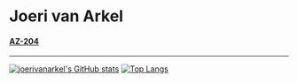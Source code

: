 # Joeri van Arkel

#### [AZ-204](AZ204.md)

--------

[![joerivanarkel's GitHub stats](https://github-readme-stats.vercel.app/api?username=joerivanarkel&layout=compact&theme=dark)](https://github.com/joerivanarkel/joerivanarkel)  [![Top Langs](https://github-readme-stats.vercel.app/api/top-langs/?username=joerivanarkel&layout=compact&theme=dark)](https://github.com/joerivanarkel/joerivanarkel)
